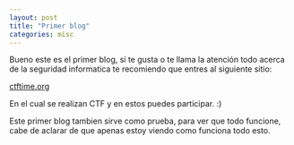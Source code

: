 ```yaml
---
layout: post
title: "Primer blog"
categories: misc
---
```


Bueno este es el primer blog, si te gusta o te llama la atención todo acerca de la seguridad informatica te recomiendo que entres al siguiente sitio:

[ctftime.org](https://ctftime.org)


En el cual se realizan CTF y en estos puedes participar. :)

Este primer blog tambien sirve como prueba, para ver que todo funcione, cabe de aclarar de que apenas estoy viendo como funciona todo esto.

